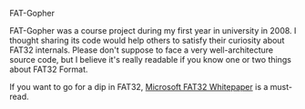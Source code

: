 FAT-Gopher

FAT-Gopher was a course project during my first year in university in 2008. I thought sharing its code would help others to satisfy their curiosity about FAT32 internals. Please don't suppose to face a very well-architecture source code, but I believe it's really readable if you know one or two things about FAT32 Format.

If you want to go for a dip in FAT32, [Microsoft FAT32 Whitepaper](http://read.pudn.com/downloads77/ebook/294884/FAT32%20Spec%20%28SDA%20Contribution%29.pdf) is a must-read.
